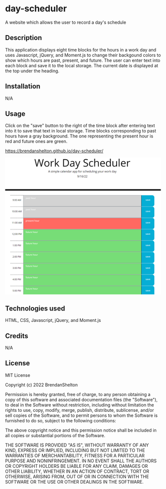 # day-scheduler
A website which allows the user to record a day's schedule
## Description

This application displays eight time blocks for the hours in a work day and uses Javascript, jQuery, and Moment.js to change their backgound colors to show which hours are past, present, and future. The user can enter text into each block and save it to the local storage. The current date is displayed at the top under the heading.

## Installation

N/A

## Usage

Click on the "save" button to the right of the time block after entering text into it to save that text in local storage. Time blocks corresponding to past hours have a gray background. The one representing the present hour is red and future ones are green.

https://brendanshelton.github.io/day-scheduler/

![screenshot of website](schedulerScreenshot.PNG)

## Technologies used

HTML, CSS, Javascript, jQuery, and Moment.js

## Credits

N/A

## License

MIT License

Copyright (c) 2022 BrendanShelton

Permission is hereby granted, free of charge, to any person obtaining a copy
of this software and associated documentation files (the "Software"), to deal
in the Software without restriction, including without limitation the rights
to use, copy, modify, merge, publish, distribute, sublicense, and/or sell
copies of the Software, and to permit persons to whom the Software is
furnished to do so, subject to the following conditions:

The above copyright notice and this permission notice shall be included in all
copies or substantial portions of the Software.

THE SOFTWARE IS PROVIDED "AS IS", WITHOUT WARRANTY OF ANY KIND, EXPRESS OR
IMPLIED, INCLUDING BUT NOT LIMITED TO THE WARRANTIES OF MERCHANTABILITY,
FITNESS FOR A PARTICULAR PURPOSE AND NONINFRINGEMENT. IN NO EVENT SHALL THE
AUTHORS OR COPYRIGHT HOLDERS BE LIABLE FOR ANY CLAIM, DAMAGES OR OTHER
LIABILITY, WHETHER IN AN ACTION OF CONTRACT, TORT OR OTHERWISE, ARISING FROM,
OUT OF OR IN CONNECTION WITH THE SOFTWARE OR THE USE OR OTHER DEALINGS IN THE
SOFTWARE.

